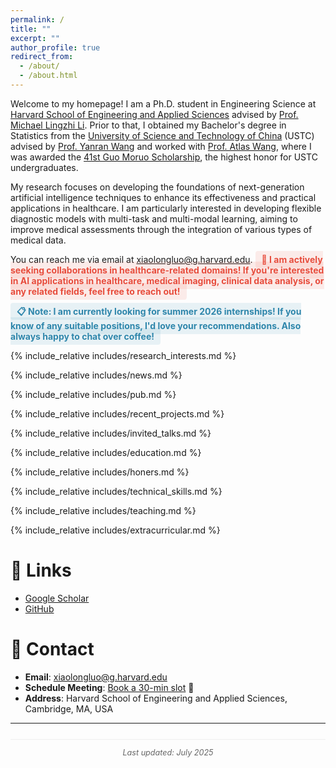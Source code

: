 ```yaml
---
permalink: /
title: ""
excerpt: ""
author_profile: true
redirect_from: 
  - /about/
  - /about.html
---
```


<span class='anchor' id='about-me'></span>
Welcome to my homepage! I am a Ph.D. student in Engineering Science at [Harvard School of Engineering and Applied Sciences](https://www.seas.harvard.edu/) advised by [Prof. Michael Lingzhi Li](https://www.hbs.edu/faculty/Pages/profile.aspx?facId=1432015). Prior to that, I obtained my Bachelor's degree in Statistics from the [University of Science and Technology of China](https://en.ustc.edu.cn/) (USTC) advised by [Prof. Yanran Wang](http://www.yanranwang.com) and worked with [Prof. Atlas Wang](https://www.ece.utexas.edu/people/faculty/atlas-wang), where I was awarded the [41st Guo Moruo Scholarship](https://baike.baidu.com/item/郭沫若奖学金/3072621), the highest honor for USTC undergraduates.

My research focuses on developing the foundations of next-generation artificial intelligence techniques to enhance its effectiveness and practical applications in healthcare. I am particularly interested in developing flexible diagnostic models with multi-task and multi-modal learning, aiming to improve medical assessments through the integration of various types of medical data.

You can reach me via email at [xiaolongluo@g.harvard.edu](mailto:xiaolongluo@g.harvard.edu). <span style="color: #E74C3C; font-weight: bold; padding: 5px 10px; border-radius: 4px; background-color: rgba(231, 76, 60, 0.1);">🤝 I am actively seeking collaborations in healthcare-related domains! If you're interested in AI applications in healthcare, medical imaging, clinical data analysis, or any related fields, feel free to reach out!</span>

<span style="color: #2E86AB; font-weight: bold; padding: 5px 10px; border-radius: 4px; background-color: rgba(46, 134, 171, 0.1);">📋 Note: I am currently looking for summer 2026 internships! If you know of any suitable positions, I'd love your recommendations. Also always happy to chat over coffee!</span>

{% include_relative includes/research_interests.md %}

{% include_relative includes/news.md %}

{% include_relative includes/pub.md %}



{% include_relative includes/recent_projects.md %}

{% include_relative includes/invited_talks.md %}

{% include_relative includes/education.md %}

{% include_relative includes/honers.md %}

{% include_relative includes/technical_skills.md %}

{% include_relative includes/teaching.md %}

{% include_relative includes/extracurricular.md %}

# 🔗 Links
- [Google Scholar](https://scholar.google.com/citations?user=Pjx2DdQAAAAJ&hl=en)
- [GitHub](https://github.com/AaronLuo00)

# 📧 Contact
- **Email**: [xiaolongluo@g.harvard.edu](mailto:xiaolongluo@g.harvard.edu)
- **Schedule Meeting**: [Book a 30-min slot](https://calendly.com/xiaolongluo/30min) 📅
- **Address**: Harvard School of Engineering and Applied Sciences, Cambridge, MA, USA

---
<div style="text-align: center; color: #666; font-size: 0.9em; margin-top: 2em; border-top: 1px solid #eee; padding-top: 1em;">
<em>Last updated: July 2025</em>
</div>
